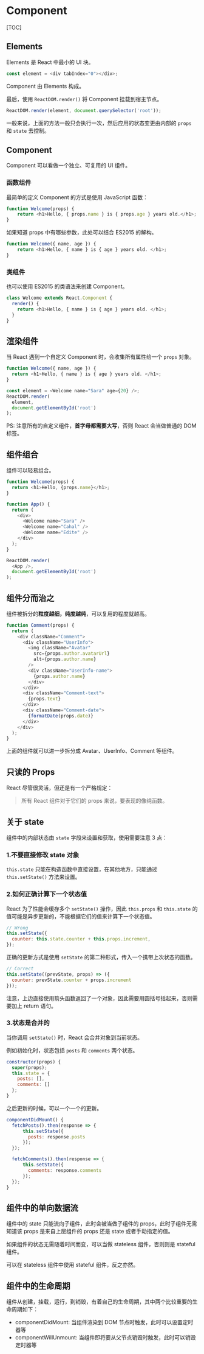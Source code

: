 # Component

[TOC]

## Elements

Elements 是 React 中最小的 UI 块。

```js
const element = <div tabIndex="0"></div>;
```

Component 由 Elements 构成。

最后，使用 `ReactDOM.render()` 将 Component 挂载到宿主节点。

```js
ReactDOM.render(element, document.querySelector('root'));
```

一般来说，上面的方法一般只会执行一次，然后应用的状态变更由内部的 `props` 和 `state` 去控制。

## Component

Component 可以看做一个独立、可复用的 UI 组件。

### 函数组件

最简单的定义 Component 的方式是使用 JavaScript 函数：

```js
function Welcome(props) {
    return <h1>Hello, { props.name } is { props.age } years old.</h1>;
}
```

如果知道 props 中有哪些参数，此处可以结合 ES2015 的解构。

```js
function Welcome({ name, age }) {
    return <h1>Hello, { name } is { age } years old. </h1>;
}
```

### 类组件

也可以使用 ES2015 的类语法来创建 Component。

```js
class Welcome extends React.Component {
  render() {
    return <h1>Hello, { name } is { age } years old. </h1>;
  }
}
```

## 渲染组件

当 React 遇到一个自定义 Component 时，会收集所有属性给一个 `props` 对象。

```js
function Welcome({ name, age }) {
  return <h1>Hello, { name } is { age } years old. </h1>;
}

const element = <Welcome name="Sara" age={20} />;
ReactDOM.render(
  element,
  document.getElementById('root')
);
```

PS: 注意所有的自定义组件，**首字母都需要大写**，否则 React 会当做普通的 DOM 标签。

## 组件组合

组件可以轻易组合。

```js
function Welcome(props) {
  return <h1>Hello, {props.name}</h1>;
}

function App() {
  return (
    <div>
      <Welcome name="Sara" />
      <Welcome name="Cahal" />
      <Welcome name="Edite" />
    </div>
  );
}

ReactDOM.render(
  <App />,
  document.getElementById('root')
);
```

## 组件分而治之

组件被拆分的**粒度越细，纯度越纯**，可以复用的程度就越高。

```js
function Comment(props) {
  return (
    <div className="Comment">
      <div className="UserInfo">
        <img className="Avatar"
          src={props.author.avatarUrl}
          alt={props.author.name}
        />
        <div className="UserInfo-name">
          {props.author.name}
        </div>
      </div>
      <div className="Comment-text">
        {props.text}
      </div>
      <div className="Comment-date">
        {formatDate(props.date)}
      </div>
    </div>
  );
}
```

上面的组件就可以进一步拆分成 Avatar、UserInfo、Comment 等组件。

## 只读的 Props

React 尽管很灵活，但还是有一个严格规定：

> 所有 React 组件对于它们的 props 来说，要表现的像纯函数。

## 关于 state

组件中的内部状态由 `state` 字段来设置和获取，使用需要注意 3 点：

### 1.不要直接修改 state 对象

`this.state` 只能在构造函数中直接设置，在其他地方，只能通过 `this.setState()` 方法来设置。

### 2.如何正确计算下一个状态值

React 为了性能会缓存多个 `setState()` 操作，因此 `this.props` 和 `this.state` 的值可能是异步更新的，不能根据它们的值来计算下一个状态值。

```js
// Wrong
this.setState({
  counter: this.state.counter + this.props.increment,
});
```

正确的更新方式是使用 `setState` 的第二种形式，传入一个携带上次状态的函数。

```js
// Correct
this.setState((prevState, props) => ({
  counter: prevState.counter + props.increment
}));
```

注意，上边直接使用箭头函数返回了一个对象，因此需要用圆括号括起来，否则需要加上 return 语句。

### 3.状态是合并的

当你调用 `setState()` 时，React 会合并对象到当前状态。

例如初始化时，状态包括 `posts` 和 `comments` 两个状态。

```js
constructor(props) {
  super(props);
  this.state = {
    posts: [],
    comments: []
  };
}
```

之后更新的时候，可以一个一个的更新。

```js
componentDidMount() {
  fetchPosts().then(response => {
      this.setState({
        posts: response.posts
      });
  });

  fetchComments().then(response => {
      this.setState({
        comments: response.comments
      });
  });
}
```

## 组件中的单向数据流

组件中的 state 只能流向子组件，此时会被当做子组件的 props，此时子组件无需知道该 props 是来自上层组件的 props 还是 state 或者手动指定的值。

如果组件的状态无需随着时间而变，可以当做 stateless 组件，否则则是 stateful 组件。

可以在 stateless 组件中使用 stateful 组件，反之亦然。

## 组件中的生命周期

组件从创建，挂载，运行，到销毁，有着自己的生命周期，其中两个比较重要的生命周期如下：

- componentDidMount: 当组件渲染到 DOM 节点时触发，此时可以设置定时器等
- componentWillUnmount: 当组件即将要从父节点销毁时触发，此时可以销毁定时器等

